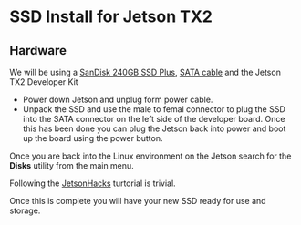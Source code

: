 # SSD Install for Jetson TX2
## Hardware
We will be using a [SanDisk 240GB SSD Plus](https://www.amazon.com/SanDisk-240GB-2-5-Inch-SDSSDA-240G-G25-Version/dp/B00S9Q9VS4), [SATA cable](https://www.amazon.com/SMAKN-22-pin-Female-Power-Extension/dp/B00L9R3AKA/ref=sr_1_3?s=electronics&ie=UTF8&qid=1517694335&sr=1-3&keywords=sata+male+to+female) and the Jetson TX2 Developer Kit

- Power down Jetson and unplug form power cable. 
- Unpack the SSD and use the male to femal connector to plug the SSD into the SATA connector on the left side of the developer board. Once this has been done you can plug the Jetson back into power and boot up the board using the power button. 


Once you are back into the Linux environment on the Jetson search for the **Disks** utility from the main menu. 

Following the [JetsonHacks](http://www.jetsonhacks.com/2017/03/31/install-samsung-ssd-nvidia-jetson-tx2/) turtorial is trivial. 

Once this is complete you will have your new SSD ready for use and storage. 
